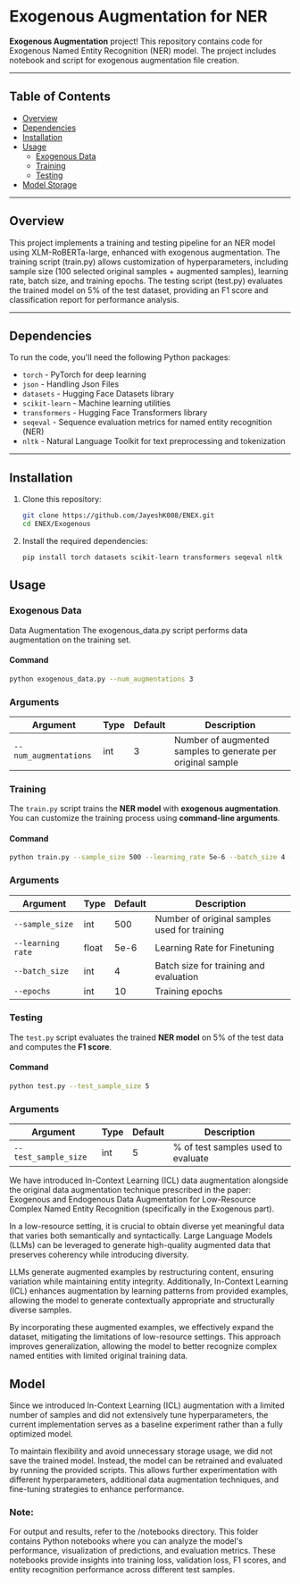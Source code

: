 # Exogenous Augmentation for NER

**Exogenous Augmentation** project! This repository contains code for Exogenous Named Entity Recognition (NER) model. The project includes notebook and script for exogenous augmentation file creation.

---

## Table of Contents
- [Overview](#overview)
- [Dependencies](#dependencies)
- [Installation](#installation)
- [Usage](#usage)
  - [Exogenous Data](#exogenous-data)
  - [Training](#training)
  - [Testing](#testing)
- [Model Storage](#model-storage)


---

## Overview
This project implements a training and testing pipeline for an NER model using XLM-RoBERTa-large, enhanced with exogenous augmentation. The training script (train.py) allows customization of hyperparameters, including sample size (100 selected original samples + augmented samples), learning rate, batch size, and training epochs. The testing script (test.py) evaluates the trained model on 5% of the test dataset, providing an F1 score and classification report for performance analysis.

---

## Dependencies
To run the code, you'll need the following Python packages:
- `torch` - PyTorch for deep learning
- `json` - Handling Json Files
- `datasets` - Hugging Face Datasets library
- `scikit-learn` - Machine learning utilities
- `transformers` - Hugging Face Transformers library
- `seqeval` - Sequence evaluation metrics for named entity recognition (NER)
- `nltk` - Natural Language Toolkit for text preprocessing and tokenization

---

## Installation
1. Clone this repository:
   ```bash
   git clone https://github.com/JayeshK008/ENEX.git
   cd ENEX/Exogenous
   ```

2. Install the required dependencies:
    ```bash
    pip install torch datasets scikit-learn transformers seqeval nltk
    ```
## Usage

### Exogenous Data
Data Augmentation
The exogenous_data.py script performs data augmentation on the training set.

#### Command
```bash
python exogenous_data.py --num_augmentations 3
```
### Arguments
| Argument       | Type  | Default | Description                              |
|---------------|------|---------|------------------------------------------|
| `--num_augmentations` | int  | 3     | Number of augmented samples to generate per original sample  |

### Training
The `train.py` script trains the **NER model** with **exogenous augmentation**.  
You can customize the training process using **command-line arguments**.  

#### Command
```bash
python train.py --sample_size 500 --learning_rate 5e-6 --batch_size 4 --epochs 5
```
### Arguments

| Argument       | Type  | Default | Description                              |
|---------------|------|---------|------------------------------------------|
| `--sample_size` | int  | 500     | Number of original samples used for training  |
| `--learning rate`      | float | 5e-6    | Learning Rate for Finetuning         |
| `--batch_size` | int  | 4     | Batch size for training and evaluation      |
| `--epochs`   | int  | 10       | Training epochs            |


### Testing
The `test.py` script evaluates the trained **NER model** on 5% of the test data and computes the **F1 score**.

#### Command
```bash
python test.py --test_sample_size 5
```
### Arguments

| Argument       | Type  | Default | Description                              |
|---------------|------|---------|------------------------------------------|
| `--test_sample_size` | int  | 5     | % of test samples used to evaluate  |


We have introduced In-Context Learning (ICL) data augmentation alongside the original data augmentation technique prescribed in the paper: Exogenous and Endogenous Data Augmentation for Low-Resource Complex Named Entity Recognition (specifically in the Exogenous part).

In a low-resource setting, it is crucial to obtain diverse yet meaningful data that varies both semantically and syntactically. Large Language Models (LLMs) can be leveraged to generate high-quality augmented data that preserves coherency while introducing diversity.

LLMs generate augmented examples by restructuring content, ensuring variation while maintaining entity integrity. Additionally, In-Context Learning (ICL) enhances augmentation by learning patterns from provided examples, allowing the model to generate contextually appropriate and structurally diverse samples.

By incorporating these augmented examples, we effectively expand the dataset, mitigating the limitations of low-resource settings. This approach improves generalization, allowing the model to better recognize complex named entities with limited original training data.


## Model
Since we introduced In-Context Learning (ICL) augmentation with a limited number of samples and did not extensively tune hyperparameters, the current implementation serves as a baseline experiment rather than a fully optimized model.

To maintain flexibility and avoid unnecessary storage usage, we did not save the trained model. Instead, the model can be retrained and evaluated by running the provided scripts. This allows further experimentation with different hyperparameters, additional data augmentation techniques, and fine-tuning strategies to enhance performance.

### Note:

For output and results, refer to the /notebooks directory. This folder contains Python notebooks where you can analyze the model's performance, visualization of predictions, and evaluation metrics. These notebooks provide insights into training loss, validation loss, F1 scores, and entity recognition performance across different test samples.

